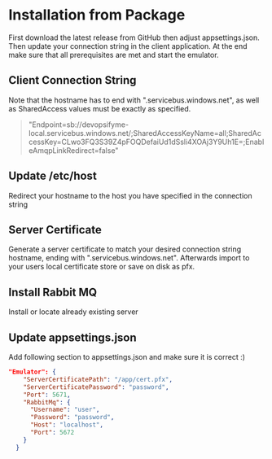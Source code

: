 # Installation from Package

First download the latest release from GitHub then adjust appsettings.json. Then update your connection string in the client application. At the end make sure that all prerequisites are met and start the emulator.

## Client Connection String

Note that the hostname has to end with ".servicebus.windows.net", as well as SharedAccess values must be exactly as specified.

> "Endpoint=sb://devopsifyme-local.servicebus.windows.net/;SharedAccessKeyName=all;SharedAccessKey=CLwo3FQ3S39Z4pFOQDefaiUd1dSsli4XOAj3Y9Uh1E=;EnableAmqpLinkRedirect=false"

## Update /etc/host
Redirect your hostname to the host you have specified in the connection string

## Server Certificate
Generate a server certificate to match your desired connection string hostname, ending with ".servicebus.windows.net". Afterwards import to your users local certificate store or save on disk as pfx.

## Install Rabbit MQ
Install or locate already existing server

## Update appsettings.json

Add following section to appsettings.json and make sure it is correct :)

```json
"Emulator": {
    "ServerCertificatePath": "/app/cert.pfx",
    "ServerCertificatePassword": "password",
    "Port": 5671,
    "RabbitMq": {
      "Username": "user",
      "Password": "password",
      "Host": "localhost",
      "Port": 5672
    }
  }
```

